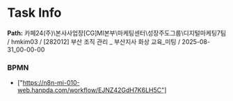 # Task Info

**Path:** 카페24(주)\본사사업장\[CG]MI본부\마케팅센터\성장주도그룹\디지털마케팅7팀 / hmkim03 / [282012] 부산 조직 관리 _ 부산지사 화상 교육_미팅 / 2025-08-31_00-00-00

### BPMN
- ["https://n8n-mi-010-web.hanpda.com/workflow/EJNZ42GdH7K6LH5C"]

